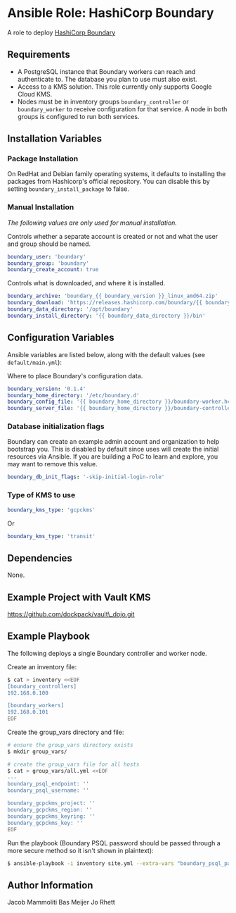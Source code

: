 # Ansible Role: HashiCorp Boundary

A role to deploy [HashiCorp Boundary](https://www.boundaryproject.io/)

## Requirements

- A PostgreSQL instance that Boundary workers can reach and authenticate to. The database you plan to use must also exist.
- Access to a KMS solution. This role currently only supports Google Cloud KMS.
- Nodes must be in inventory groups `boundary_controller` or `boundary_worker` to receive configuration for that service.
  A node in both groups is configured to run both services.

## Installation Variables

### Package Installation

On RedHat and Debian family operating systems, it defaults to installing the packages from Hashicorp's official repository.
You can disable this by setting `boundary_install_package` to false.

### Manual Installation

*The following values are only used for manual installation.*

Controls whether a separate account is created or not and what the user and group should be named.

```YAML
boundary_user: 'boundary'
boundary_group: 'boundary'
boundary_create_account: true
```

Controls what is downloaded, and where it is installed.

```YAML
boundary_archive: 'boundary_{{ boundary_version }}_linux_amd64.zip'
boundary_download: 'https://releases.hashicorp.com/boundary/{{ boundary_version }}/{{ boundary_archive }}'
boundary_data_directory: '/opt/boundary'
boundary_install_directory: '{{ boundary_data_directory }}/bin'
```

## Configuration Variables

Ansible variables are listed below, along with the default values (see `default/main.yml`):

Where to place Boundary's configuration data.

```YAML
boundary_version: '0.1.4'
boundary_home_directory: '/etc/boundary.d'
boundary_config_file: '{{ boundary_home_directory }}/boundary-worker.hcl'
boundary_server_file: '{{ boundary_home_directory }}/boundary-controller.hcl'
```

### Database initialization flags

Boundary can create an example admin account and organization to help bootstrap you.
This is disabled by default since uses will create the initial resources via Ansible.
If you are building a PoC to learn and explore, you may want to remove this value.

```YAML
boundary_db_init_flags: '-skip-initial-login-role'
```

### Type of KMS to use

```YAML
boundary_kms_type: 'gcpckms'
```
Or
```YAML
boundary_kms_type: 'transit'
```

## Dependencies

None.

## Example Project with Vault KMS

https://github.com/dockpack/vault\_dojo.git

## Example Playbook

The following deploys a single Boundary controller and worker node.

Create an inventory file:

```bash
$ cat > inventory <<EOF
[boundary_controllers]
192.168.0.100

[boundary_workers]
192.168.0.101
EOF
```

Create the group_vars directory and file:

```bash
# ensure the group_vars directory exists
$ mkdir group_vars/

# create the group_vars file for all hosts
$ cat > group_vars/all.yml <<EOF
---
boundary_psql_endpoint: ''
boundary_psql_username: ''

boundary_gcpckms_project: ''
boundary_gcpckms_region: ''
boundary_gcpckms_keyring: ''
boundary_gcpckms_key: ''
EOF
```

Run the playbook (Boundary PSQL password should be passed through a more secure method so it isn't shown in plaintext):

```bash
$ ansible-playbook -i inventory site.yml --extra-vars "boundary_psql_password=''"
```

## Author Information

Jacob Mammoliti
Bas Meijer
Jo Rhett

